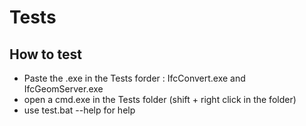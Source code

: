 # Tests

## How to test
- Paste the .exe in the Tests forder : IfcConvert.exe and IfcGeomServer.exe
- open a cmd.exe in the Tests folder (shift + right click in the folder)
- use test.bat --help for help